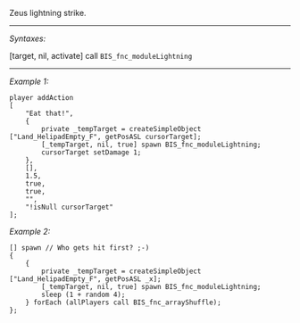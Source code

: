 Zeus lightning strike.


---
*Syntaxes:*

[target, nil, activate] call `BIS_fnc_moduleLightning`

---
*Example 1:*

```sqf
player addAction 
[
	"Eat that!", 
	{
		private _tempTarget = createSimpleObject ["Land_HelipadEmpty_F", getPosASL cursorTarget];
		[_tempTarget, nil, true] spawn BIS_fnc_moduleLightning;
		cursorTarget setDamage 1;
	},
	[],
	1.5, 
	true, 
	true, 
	"",
	"!isNull cursorTarget"
];
```

*Example 2:*

```sqf
[] spawn // Who gets hit first? ;-)
{
	{
		private _tempTarget = createSimpleObject ["Land_HelipadEmpty_F", getPosASL _x];
		[_tempTarget, nil, true] spawn BIS_fnc_moduleLightning;
		sleep (1 + random 4);
	} forEach (allPlayers call BIS_fnc_arrayShuffle);
};
```